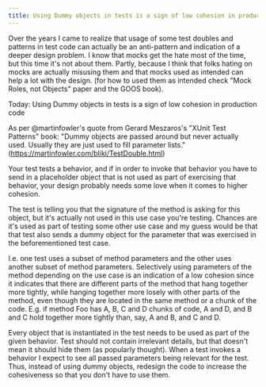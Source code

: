 ```yaml
---
title: Using Dummy objects in tests is a sign of low cohesion in production code
---
```


Over the years I came to realize that usage of some test doubles and patterns in test code can actually be an anti-pattern and indication of a deeper design problem. I know that mocks get the hate most of the time, but this time it's not about them. Partly, because I think that folks hating on mocks are actually misusing them and that mocks used as intended can help a lot with the design. (for how to used them as intended check "Mock Roles, not Objects" paper and the GOOS book).

Today: Using Dummy objects in tests is a sign of low cohesion in production code

As per @martinfowler's quote from Gerard Meszaros's "XUnit Test Patterns" book:
"Dummy objects are passed around but never actually used. Usually they are just used to fill parameter lists."
(https://martinfowler.com/bliki/TestDouble.html)

Your test tests a behavior, and if in order to invoke that behavior you have to send in a placeholder object that is not used as part of exercising that behavior, your design probably needs some love when it comes to higher cohesion.

The test is telling you that the signature of the method is asking for this object, but it's actually not used in this use case you're testing. Chances are it's used as part of testing some other use case and my guess would be that that test also sends a dummy object for the parameter that was exercised in the beforementioned test case.

I.e. one test uses a subset of method parameters and the other uses another subset of method parameters. Selectively using parameters of the method depending on the use case is an indication of a low cohesion since it indicates that there are different parts of the method that hang together more tightly, while hanging together more losely with other parts of the method, even though they are located in the same method or a chunk of the code.
E.g. if method Foo has A, B, C and D chunks of code, A and D, and B and C hold together more tightly than, say, A and B, and C and D.

Every object that is instantiated in the test needs to be used as part of the given behavior.
Test should not contain irrelevant details, but that doesn't mean it should hide them (as popularly thought). When a test invokes a behavior I expect to see all passed parameters being relevant for the test. Thus, instead of using dummy objects, redesign the code to increase the cohesiveness so that you don't have to use them.

